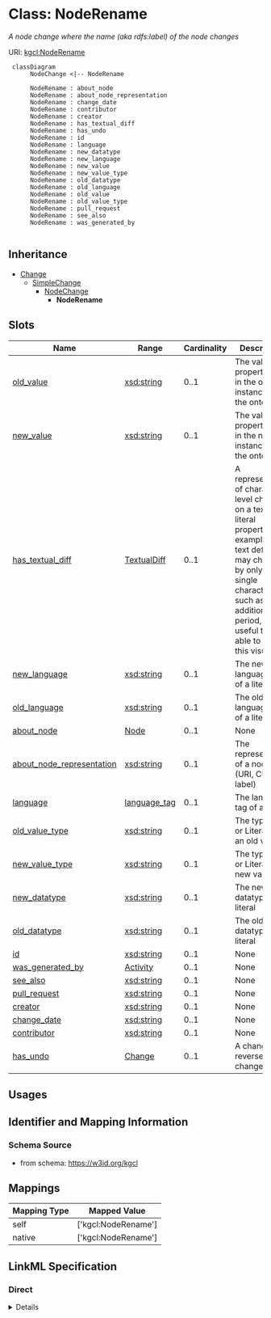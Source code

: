 # Class: NodeRename
_A node change where the name (aka rdfs:label) of the node changes_





URI: [kgcl:NodeRename](http://w3id.org/kgcl/NodeRename)




```mermaid
 classDiagram
      NodeChange <|-- NodeRename
      
      NodeRename : about_node
      NodeRename : about_node_representation
      NodeRename : change_date
      NodeRename : contributor
      NodeRename : creator
      NodeRename : has_textual_diff
      NodeRename : has_undo
      NodeRename : id
      NodeRename : language
      NodeRename : new_datatype
      NodeRename : new_language
      NodeRename : new_value
      NodeRename : new_value_type
      NodeRename : old_datatype
      NodeRename : old_language
      NodeRename : old_value
      NodeRename : old_value_type
      NodeRename : pull_request
      NodeRename : see_also
      NodeRename : was_generated_by
      

```





## Inheritance
* [Change](Change.md)
    * [SimpleChange](SimpleChange.md)
        * [NodeChange](NodeChange.md)
            * **NodeRename**



## Slots

| Name | Range | Cardinality | Description  | Info |
| ---  | --- | --- | --- | --- |
| [old_value](old_value.md) | [xsd:string](xsd:string) | 0..1 | The value of a property held in the old instance of the ontology  | . |
| [new_value](new_value.md) | [xsd:string](xsd:string) | 0..1 | The value of a property held in the new instance of the ontology  | . |
| [has_textual_diff](has_textual_diff.md) | [TextualDiff](TextualDiff.md) | 0..1 | A representation of character-level changes on a textual literal property. For example, if a text definition may change by only a single character such as addition of a period, it is useful to be able to see this visually.  | . |
| [new_language](new_language.md) | [xsd:string](xsd:string) | 0..1 | The new language tag of a literal  | . |
| [old_language](old_language.md) | [xsd:string](xsd:string) | 0..1 | The old language tag of a literal  | . |
| [about_node](about_node.md) | [Node](Node.md) | 0..1 | None  | . |
| [about_node_representation](about_node_representation.md) | [xsd:string](xsd:string) | 0..1 | The representation of a node (URI, CURIE, label)   | . |
| [language](language.md) | [language_tag](language_tag.md) | 0..1 | The language tag of a literal  | . |
| [old_value_type](old_value_type.md) | [xsd:string](xsd:string) | 0..1 | The type (IRI or Literal) of an old value  | . |
| [new_value_type](new_value_type.md) | [xsd:string](xsd:string) | 0..1 | The type (IRI or Literal) of a new value  | . |
| [new_datatype](new_datatype.md) | [xsd:string](xsd:string) | 0..1 | The new datatype of a literal  | . |
| [old_datatype](old_datatype.md) | [xsd:string](xsd:string) | 0..1 | The old datatype of a literal  | . |
| [id](id.md) | [xsd:string](xsd:string) | 0..1 | None  | . |
| [was_generated_by](was_generated_by.md) | [Activity](Activity.md) | 0..1 | None  | . |
| [see_also](see_also.md) | [xsd:string](xsd:string) | 0..1 | None  | . |
| [pull_request](pull_request.md) | [xsd:string](xsd:string) | 0..1 | None  | . |
| [creator](creator.md) | [xsd:string](xsd:string) | 0..1 | None  | . |
| [change_date](change_date.md) | [xsd:string](xsd:string) | 0..1 | None  | . |
| [contributor](contributor.md) | [xsd:string](xsd:string) | 0..1 | None  | . |
| [has_undo](has_undo.md) | [Change](Change.md) | 0..1 | A change that reverses this change  | . |


## Usages



## Identifier and Mapping Information







### Schema Source


* from schema: https://w3id.org/kgcl







## Mappings

| Mapping Type | Mapped Value |
| ---  | ---  |
| self | ['kgcl:NodeRename'] |
| native | ['kgcl:NodeRename'] |


## LinkML Specification

<!-- TODO: investigate https://stackoverflow.com/questions/37606292/how-to-create-tabbed-code-blocks-in-mkdocs-or-sphinx -->

### Direct

<details>
```yaml
name: node rename
description: A node change where the name (aka rdfs:label) of the node changes
examples:
- value: rename UBERON:0002398 from 'manus' to 'hand'
  description: replacing the rdfs:label of 'manus' on an uberon class with the rdfs:label
    'hand'
from_schema: https://w3id.org/kgcl
is_a: node change
slots:
- old value
- new value
- has textual diff
- new language
- old language
slot_usage:
  old value:
    name: old value
    multivalued: false
  new value:
    name: new value
    multivalued: false
  change description:
    name: change description
    string_serialization: rename {about} from {old value} to {new value}

```
</details>

### Induced

<details>
```yaml
name: node rename
description: A node change where the name (aka rdfs:label) of the node changes
examples:
- value: rename UBERON:0002398 from 'manus' to 'hand'
  description: replacing the rdfs:label of 'manus' on an uberon class with the rdfs:label
    'hand'
from_schema: https://w3id.org/kgcl
is_a: node change
slot_usage:
  old value:
    name: old value
    multivalued: false
  new value:
    name: new value
    multivalued: false
  change description:
    name: change description
    string_serialization: rename {about} from {old value} to {new value}
attributes:
  old value:
    name: old value
    description: The value of a property held in the old instance of the ontology
    from_schema: https://w3id.org/kgcl
    multivalued: false
    alias: old_value
    owner: node rename
    range: string
  new value:
    name: new value
    description: The value of a property held in the new instance of the ontology
    from_schema: https://w3id.org/kgcl
    multivalued: false
    alias: new_value
    owner: node rename
    range: string
  has textual diff:
    name: has textual diff
    description: A representation of character-level changes on a textual literal
      property. For example, if a text definition may change by only a single character
      such as addition of a period, it is useful to be able to see this visually.
    comments:
    - this is NOT for representing the diff of the change as a whole.
    from_schema: https://w3id.org/kgcl
    domain: change
    alias: has_textual_diff
    owner: node rename
    range: textual diff
  new language:
    name: new language
    description: The new language tag of a literal
    from_schema: https://w3id.org/kgcl
    alias: new_language
    owner: node rename
    range: string
  old language:
    name: old language
    description: The old language tag of a literal
    from_schema: https://w3id.org/kgcl
    alias: old_language
    owner: node rename
    range: string
  about node:
    name: about node
    from_schema: https://w3id.org/kgcl
    is_a: about
    multivalued: false
    alias: about_node
    owner: node rename
    range: node
  about node representation:
    name: about node representation
    description: 'The representation of a node (URI, CURIE, label) '
    from_schema: https://w3id.org/kgcl
    alias: about_node_representation
    owner: node rename
    range: string
  language:
    name: language
    description: The language tag of a literal
    from_schema: https://w3id.org/kgcl
    alias: language
    owner: node rename
    range: language tag
  old value type:
    name: old value type
    description: The type (IRI or Literal) of an old value
    from_schema: https://w3id.org/kgcl
    alias: old_value_type
    owner: node rename
    range: string
  new value type:
    name: new value type
    description: The type (IRI or Literal) of a new value
    from_schema: https://w3id.org/kgcl
    alias: new_value_type
    owner: node rename
    range: string
  new datatype:
    name: new datatype
    description: The new datatype of a literal
    from_schema: https://w3id.org/kgcl
    alias: new_datatype
    owner: node rename
    range: string
  old datatype:
    name: old datatype
    description: The old datatype of a literal
    from_schema: https://w3id.org/kgcl
    alias: old_datatype
    owner: node rename
    range: string
  id:
    name: id
    from_schema: https://w3id.org/kgcl/basics
    identifier: true
    alias: id
    owner: node rename
    range: string
  was generated by:
    name: was generated by
    from_schema: https://w3id.org/kgcl/prov
    slot_uri: prov:wasGeneratedBy
    alias: was_generated_by
    owner: node rename
    range: activity
  see also:
    name: see also
    from_schema: https://w3id.org/kgcl
    slot_uri: rdfs:seeAlso
    alias: see_also
    owner: node rename
    range: string
  pull request:
    name: pull request
    from_schema: https://w3id.org/kgcl
    alias: pull_request
    owner: node rename
    range: string
  creator:
    name: creator
    from_schema: https://w3id.org/kgcl
    slot_uri: dcterms:creator
    alias: creator
    owner: node rename
    range: string
  change date:
    name: change date
    from_schema: https://w3id.org/kgcl
    slot_uri: dcterms:date
    alias: change_date
    owner: node rename
    range: string
  contributor:
    name: contributor
    from_schema: https://w3id.org/kgcl
    slot_uri: dcterms:creator
    alias: contributor
    owner: node rename
    range: string
  has undo:
    name: has undo
    description: A change that reverses this change
    from_schema: https://w3id.org/kgcl
    domain: change
    multivalued: false
    alias: has_undo
    owner: node rename
    range: change

```
</details>